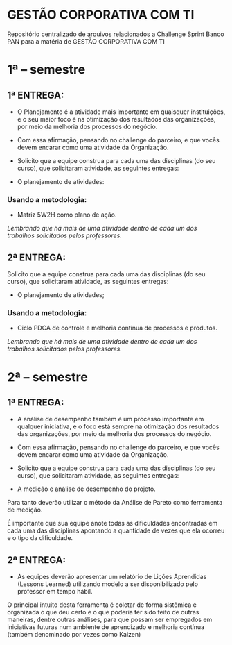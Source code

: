 # GESTÃO CORPORATIVA COM TI

Repositório centralizado de arquivos relacionados a Challenge Sprint Banco PAN para a matéria de GESTÃO CORPORATIVA COM TI

# 1ª – semestre

## 1ª ENTREGA:

- O Planejamento é a atividade mais importante em quaisquer instituições, e o seu maior foco é na otimização dos resultados das organizações, por meio da melhoria dos processos do negócio.

- Com essa afirmação, pensando no challenge do parceiro, e que vocês devem encarar como uma atividade da Organização.

- Solicito que a equipe construa para cada uma das disciplinas (do seu curso), que solicitaram atividade, as seguintes entregas:

- O planejamento de atividades:
### Usando a metodologia:
- Matriz 5W2H como plano de ação.

*Lembrando que há mais de uma atividade dentro de cada um dos trabalhos solicitados pelos professores.* 

## 2ª ENTREGA:
Solicito que a equipe construa para cada uma das disciplinas (do seu curso), que solicitaram atividade, as seguintes entregas:

- O planejamento de atividades;

### Usando a metodologia:

- Ciclo PDCA de controle e melhoria contínua de processos e produtos.

*Lembrando que há mais de uma atividade dentro de cada um dos trabalhos solicitados pelos professores.*

# 2ª – semestre

## 1ª ENTREGA:

- A análise de desempenho também é um processo importante em qualquer iniciativa, e o foco está sempre na otimização dos resultados das organizações, por meio da melhoria dos processos do negócio.

- Com essa afirmação, pensando no challenge do parceiro, e que vocês devem encarar como uma atividade da Organização. 

- Solicito que a equipe construa para cada uma das disciplinas (do seu curso), que solicitaram atividade, as seguintes entregas:

- A medição e análise de desempenho do projeto.

Para tanto deverão utilizar o método da Análise de Pareto como ferramenta de medição.

É importante que sua equipe anote todas as dificuldades encontradas em cada uma das disciplinas apontando a quantidade de vezes que ela ocorreu e o tipo da dificuldade.

## 2ª ENTREGA:

- As equipes deverão apresentar um relatório de Lições Aprendidas (Lessons Learned) utilizando modelo a ser disponibilizado pelo professor em tempo hábil.

O principal intuito desta ferramenta é coletar de forma sistêmica e organizada o que deu certo e o que poderia ter sido feito de outras maneiras, dentre outras análises, para que possam ser empregados em iniciativas futuras num ambiente de aprendizado e melhoria contínua (também denominado por vezes como Kaizen) 

